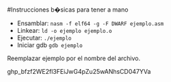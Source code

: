 #Instrucciones b�sicas para tener a mano

- Ensamblar: `nasm -f elf64 -g -F DWARF ejemplo.asm`
- Linkear: `ld -o ejemplo ejemplo.o`
- Ejecutar: `./ejemplo`
- Iniciar gdb `gdb ejemplo`

Reemplazar ejemplo por el nombre del archivo.


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
